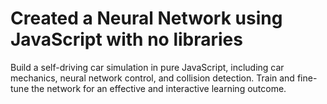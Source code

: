 
# Created a  Neural Network  using JavaScript with no libraries 
<p>Build a self-driving car simulation in pure JavaScript, including car mechanics, neural network control, and collision detection. Train and fine-tune the network for an effective and interactive learning outcome.</p>
